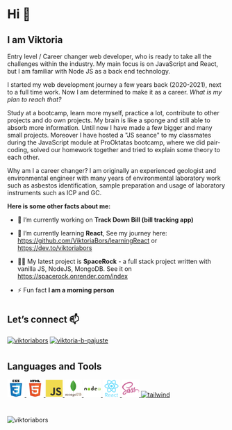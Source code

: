 # Hi  👋

## I am Viktoria
Entry level / Career changer web developer, who is ready to take all the challenges within the industry. My main focus is on JavaScript and React, but I am familiar with Node JS as a back end technology. 

I started my web development journey a few years back (2020-2021), next to a full time work. Now I am determined to make it as a career. *What is my plan to reach that?* 

Study at a bootcamp, learn more myself, practice a lot, contribute to other projects and do own projects. My brain is like a sponge and still able to absorb more information. Until now I have made a few bigger and many small projects. Moreover I have hosted a "JS seance" to my classmates during the JavaScript module at ProOktatas bootcamp, where we did pair-coding, solved our homework together and tried to explain some theory to each other. 

Why am I a career changer? I am originally an experienced geologist and environmental engineer with many years of environmental laboratory work such as asbestos identification, sample preparation and usage of laboratory instruments such as ICP and GC.

**Here is some other facts about me:**
- 🔭 I’m currently working on **Track Down Bill (bill tracking app)**

- 🌱 I’m currently learning **React**, See my journey here: https://github.com/ViktoriaBors/learningReact or https://dev.to/viktoriabors

- 👨‍💻 My latest project is **SpaceRock** - a full stack project written with vanilla JS, NodeJS, MongoDB. See it on https://spacerock.onrender.com/index

- ⚡ Fun fact **I am a morning person**
#

## Let’s connect   📫
<p align="left">
<a href="https://dev.to/viktoriabors" target="blank"><img align="center" src="https://raw.githubusercontent.com/rahuldkjain/github-profile-readme-generator/master/src/images/icons/Social/devto.svg" alt="viktoriabors" height="30" width="40" /></a>
<a href="https://linkedin.com/in/viktoria-b-pajuste" target="blank"><img align="center" src="https://raw.githubusercontent.com/rahuldkjain/github-profile-readme-generator/master/src/images/icons/Social/linked-in-alt.svg" alt="viktoria-b-pajuste" height="30" width="40" /></a>
</p>

#

## Languages and Tools
<p align="left"> <a href="https://www.w3schools.com/css/" target="_blank" rel="noreferrer"> <img src="https://raw.githubusercontent.com/devicons/devicon/master/icons/css3/css3-original-wordmark.svg" alt="css3" width="40" height="40"/> </a> <a href="https://www.w3.org/html/" target="_blank" rel="noreferrer"> <img src="https://raw.githubusercontent.com/devicons/devicon/master/icons/html5/html5-original-wordmark.svg" alt="html5" width="40" height="40"/> </a> <a href="https://developer.mozilla.org/en-US/docs/Web/JavaScript" target="_blank" rel="noreferrer"> <img src="https://raw.githubusercontent.com/devicons/devicon/master/icons/javascript/javascript-original.svg" alt="javascript" width="40" height="40"/> </a> <a href="https://www.mongodb.com/" target="_blank" rel="noreferrer"> <img src="https://raw.githubusercontent.com/devicons/devicon/master/icons/mongodb/mongodb-original-wordmark.svg" alt="mongodb" width="40" height="40"/> </a> <a href="https://nodejs.org" target="_blank" rel="noreferrer"> <img src="https://raw.githubusercontent.com/devicons/devicon/master/icons/nodejs/nodejs-original-wordmark.svg" alt="nodejs" width="40" height="40"/> </a> <a href="https://reactjs.org/" target="_blank" rel="noreferrer"> <img src="https://raw.githubusercontent.com/devicons/devicon/master/icons/react/react-original-wordmark.svg" alt="react" width="40" height="40"/> </a> <a href="https://sass-lang.com" target="_blank" rel="noreferrer"> <img src="https://raw.githubusercontent.com/devicons/devicon/master/icons/sass/sass-original.svg" alt="sass" width="40" height="40"/> </a> <a href="https://tailwindcss.com/" target="_blank" rel="noreferrer"> <img src="https://www.vectorlogo.zone/logos/tailwindcss/tailwindcss-icon.svg" alt="tailwind" width="40" height="40"/> </a> </p>

#

<p><img align="center" src="https://github-readme-stats.vercel.app/api/top-langs?username=viktoriabors&show_icons=true&locale=en&layout=compact" alt="viktoriabors" /></p>
